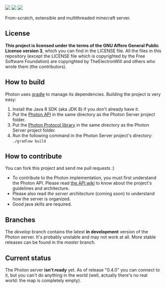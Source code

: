![](https://img.shields.io/badge/next%20version-0.5.0-yellow.svg)
![](https://img.shields.io/badge/progress-5%25-red.svg)
[![](https://img.shields.io/badge/discord-join%20chat!-7289DA.svg)](https://discord.gg/vWYembz)

From-scratch, extensible and multithreaded minecraft server.

## License
**This project is licensed under the terms of the GNU Affero General Public License version 3**, which you can find in the LICENSE file.
All the files in this repository (except the LICENSE file which is copyrighted by the Free Software Foundation) are copyrighted by TheElectronWill and others who wrote them (the contributors).

## How to build
Photon uses [gradle](http://gradle.org) to manage its dependencies. Building the project is very easy:

1. Install the Java 8 SDK (aka JDK 8) if you don't already have it.
2. Put the [Photon API](https://github.com/mcphoton/Photon-API) in the same directory as the Photon Server project folder.
3. Put the [Photon Protocol library](https://github.com/mcphoton/Photon-ProtocolLib) in the same directory as the Photon Server project folder. 
4. Run the following command in the Photon Server project's directory: `./gradlew build`

## How to contribute
You can fork this project and send me pull requests :)
* To contribute to the Photon implementation, you must first understand the Photon API. Please read [the API wiki](https://github.com/mcphoton/Photon-API/wiki) to know about the project's guidelines and architecture.
* Please also read *the server architecture* (coming soon) to understand how the server is organized.
* Good java skills are required.

## Branches
The *develop* branch contains the latest **in development** version of the Photon server. It's probably unstable and may not work at all. More stable releases can be found in the *master* branch.

## Current status
The Photon server **isn't ready** yet. As of release "0.4.0" you can connect to it, but you can't do anything in the world (well, actually there's no real world: the map is completely empty).

